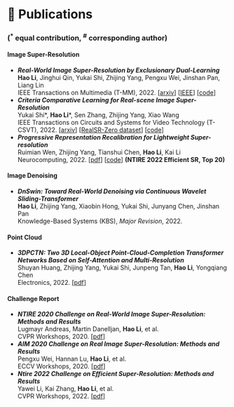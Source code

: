 
# 📝 Publications 

<!-- <div class='paper-box'><div class='paper-box-image'><img src='images/fs.png' alt="sym" width="100%"></div>
<div class='paper-box-text' markdown="1">

[FastSpeech: Fast, Robust and Controllable Text to Speech](https://papers.nips.cc/paper/8580-fastspeech-fast-robust-and-controllable-text-to-speech.pdf), **Yi Ren**, Yangjun Ruan, Xu Tan, Tao Qin, Sheng Zhao, Zhou Zhao, Tie-Yan Liu

**NeurIPS 2019** \| [**Project**](https://speechresearch.github.io/fastspeech/) <strong><span class='show_paper_citations' data='4FA6C0AAAAAJ:qjMakFHDy7sC'></span></strong>

- FastSpeech is the first fully parallel end-to-end speech synthesis model.
- **Academic Impact**: This work is included by many famous speech synthesis open-source projects, such as [ESPNet ![](https://img.shields.io/github/stars/espnet/espnet?style=social)](https://github.com/espnet/espnet). Our work are promoted by more than 20 media and forums, such as [机器之心](https://mp.weixin.qq.com/s/UkFadiUBy-Ymn-zhJ95JcQ)、[InfoQ](https://www.infoq.cn/article/tvy7hnin8bjvlm6g0myu).
- **Industry Impact**: FastSpeech has been deployed in [Microsoft Azure TTS service](https://techcommunity.microsoft.com/t5/azure-ai/neural-text-to-speech-extends-support-to-15-more-languages-with/ba-p/1505911) and supports 49 more languages with state-of-the-art AI quality. It was also shown as a text-to-speech system acceleration example in [NVIDIA GTC2020](https://resources.nvidia.com/events/GTC2020s21420).
</div>
</div> -->
### **(<sup>$*$</sup> equal contribution, <sup>#</sup> corresponding author)**

#### Image Super-Resolution
- ***Real-World Image Super-Resolution by Exclusionary Dual-Learning*** \
**Hao Li**, Jinghui Qin, Yukai Shi, Zhijing Yang, Pengxu Wei, Jinshan Pan, Liang Lin \
IEEE Transactions on Multimedia (T-MM), 2022. [[arxiv](https://arxiv.org/abs/2206.02609)] [[IEEE](https://ieeexplore.ieee.org/abstract/document/9792626/)] [[code](https://github.com/House-Leo/RWSR-EDL)]
- ***Criteria Comparative Learning for Real-scene Image Super-Resolution*** \
Yukai Shi\*, **Hao Li**\*, Sen Zhang, Zhijing Yang, Xiao Wang \
IEEE Transactions on Circuits and Systems for Video Technology (T-CSVT), 2022. [[arxiv](https://arxiv.org/abs/2207.12767)] [[RealSR-Zero dataset](https://github.com/House-Leo/RealSR-Zero)] [[code](https://github.com/House-Leo/RealSR-CCL)]
- ***Progressive Representation Recalibration for Lightweight Super-resolution*** \
Ruimian Wen, Zhijing Yang, Tianshui Chen, **Hao Li**, Kai Li \
Neurocomputing, 2022. [[pdf](https://www.sciencedirect.com/science/article/pii/S0925231222009080)] [[code](https://github.com/House-Leo/PRRN)] **(NTIRE 2022 Efficient SR, Top 20)**

#### Image Denoising
- ***DnSwin: Toward Real-World Denoising via Continuous Wavelet Sliding-Transformer*** \
**Hao Li**, Zhijing Yang, Xiaobin Hong, Yukai Shi, Junyang Chen, Jinshan Pan \
Knowledge-Based Systems (KBS), *Major Revision*, 2022.

#### Point Cloud
- ***3DPCTN: Two 3D Local-Object Point-Cloud-Completion Transformer Networks Based on Self-Attention and Multi-Resolution*** \
Shuyan Huang, Zhijing Yang, Yukai Shi, Junpeng Tan, **Hao Li**, Yongqiang Chen \
Electronics, 2022. [[pdf](https://www.mdpi.com/2079-9292/11/9/1351)]

#### Challenge Report
- ***NTIRE 2020 Challenge on Real-World Image Super-Resolution: Methods and Results*** \
Lugmayr Andreas, Martin Danelljan, **Hao Li**, et al. \
CVPR Workshops, 2020. [[pdf](http://openaccess.thecvf.com/content_CVPRW_2020/html/w31/Lugmayr_NTIRE_2020_Challenge_on_Real-World_Image_Super-Resolution_Methods_and_Results_CVPRW_2020_paper.html)]
- ***AIM 2020 Challenge on Real Image Super-Resolution: Methods and Results*** \
Pengxu Wei, Hannan Lu, **Hao Li**, et al. \
ECCV Workshops, 2020. [[pdf](https://link.springer.com/chapter/10.1007/978-3-030-67070-2_24)]
- ***Ntire 2022 Challenge on Efficient Super-Resolution: Methods and Results*** \
Yawei Li, Kai Zhang, **Hao Li**, et al. \
CVPR Workshops, 2022. [[pdf](https://openaccess.thecvf.com/content/CVPR2022W/NTIRE/html/Li_NTIRE_2022_Challenge_on_Efficient_Super-Resolution_Methods_and_Results_CVPRW_2022_paper.html)]